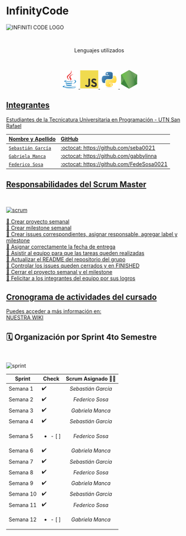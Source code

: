 # InfinityCode

![INFINITI CODE LOGO](https://github.com/CodeSystem2022/InfinityCode-4to-Semestre/assets/103858769/445c956a-dbdf-4010-b801-0d7c42d90d97)

<br>

<p align = "center">Lenguajes utilizados </p>

<br>

<p align="center"> <a href="https://www.java.com" target="_blank" rel="noreferrer"> <img src="https://raw.githubusercontent.com/devicons/devicon/master/icons/java/java-original.svg" alt="java" width="50" height="50"/> </a> <a href="https://developer.mozilla.org/en-US/docs/Web/JavaScript" target="_blank" rel="noreferrer"> <img src="https://raw.githubusercontent.com/devicons/devicon/master/icons/javascript/javascript-original.svg" alt="javascript" width="50" height="50"/> </a> <a href="https://www.python.org" target="_blank" rel="noreferrer"> <img src="https://raw.githubusercontent.com/devicons/devicon/master/icons/python/python-original.svg" alt="python" width="50" height="50"/> </a> <code><a href="https://nodejs.org/es" target="_blank"><img height="50" alt="nodejs" src="https://raw.githubusercontent.com/github/explore/80688e429a7d4ef2fca1e82350fe8e3517d3494d/topics/nodejs/nodejs.png"></code></p>



## Integrantes

Estudiantes de la Tecnicatura Universitaria en Programación - UTN San Rafael 

| Nombre y Apellido     | GitHub                                         |
|:---------------------| :----------------------------------------------|
| `Sebastián García`    | :octocat:  https://github.com/seba0021 |
| `Gabriela Manca`      | :octocat:  https://github.com/gabbylinna   |
| `Federico Sosa`       | :octocat:  https://github.com/FedeSosa0021 |


## Responsabilidades del Scrum Master 
<br>

![scrum](https://github.com/CodeSystem2022/InfinityCode-4to-Semestre/assets/103860123/b0f66081-72c2-4df2-97f8-63611419deaa)


:lock_with_ink_pen: Crear proyecto semanal<br>
:lock_with_ink_pen: Crear milestone semanal<br>
:lock_with_ink_pen: Crear issues correspondientes, asignar responsable, agregar label y milestone<br>
:lock_with_ink_pen: Asignar correctamente la fecha de entrega<br>
:lock_with_ink_pen: Asistir al equipo para que las tareas queden realizadas<br>
:lock_with_ink_pen: Actualizar el README del repositorio del grupo<br>
:lock_with_ink_pen: Controlar los issues queden cerrados y en FINISHED<br>
:lock_with_ink_pen: Cerrar el proyecto semanal y el milestone<br>
:gift_heart: Felicitar a los integrantes del equipo por sus logros<br>

## Cronograma de actividades del cursado

Puedes acceder a más información en: <br>
[NUESTRA WIKI](https://github.com/CodeSystem2022/InfinityCode-4to-Semestre/wiki)


## 🗓️ Organización por Sprint 4to Semestre
<br>

![sprint](https://github.com/CodeSystem2022/InfinityCode-4to-Semestre/assets/103860123/127c208f-1852-4cc6-860d-402f248d24ed)


| **Sprint** | **Check**  |  **Scrum Asignado** 👨‍💻 |
| ------------- | ------- | :-------------:|
| Semana 1 | :heavy_check_mark:|*Sebastián García* |
| Semana 2 | :heavy_check_mark:|*Federico Sosa* |
| Semana 3 | :heavy_check_mark:|*Gabriela Manca* |
| Semana 4 | :heavy_check_mark:|*Sebastián García* |
| Semana 5 | <ul><li>- [ ] </li> |*Federico Sosa* |
| Semana 6 | :heavy_check_mark: |*Gabriela Manca* |
| Semana 7 | :heavy_check_mark: |*Sebastián García* |
| Semana 8 | :heavy_check_mark: |*Federico Sosa* |
| Semana 9 | :heavy_check_mark: |*Gabriela Manca* |
| Semana 10 | :heavy_check_mark:|*Sebastián García* |
| Semana 11 | :heavy_check_mark: |*Federico Sosa* |
| Semana 12 | <ul><li>- [ ] </li> |*Gabriela Manca* |


